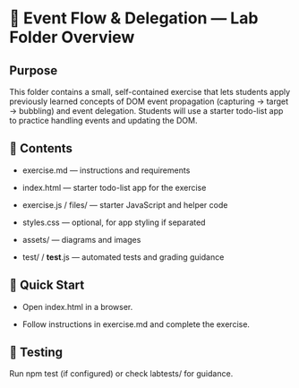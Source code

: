 # 🧩 Event Flow & Delegation — Lab Folder Overview
## Purpose

This folder contains a small, self-contained exercise that lets students apply previously learned concepts of DOM event propagation (capturing → target → bubbling) and event delegation. Students will use a starter todo-list app to practice handling events and updating the DOM.

## 📁 Contents

- exercise.md — instructions and requirements

- index.html — starter todo-list app for the exercise

- exercise.js / files/ — starter JavaScript and helper code

- styles.css — optional, for app styling if separated

- assets/ — diagrams and images

- test/ / __test__.js — automated tests and grading guidance

## 🚀 Quick Start

- Open index.html in a browser.

- Follow instructions in exercise.md and complete the exercise.

## 🧪 Testing

Run npm test (if configured) or check labtests/ for guidance.